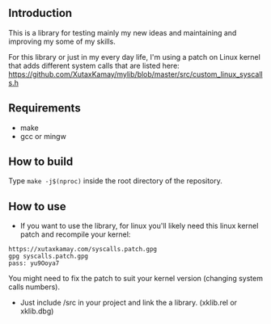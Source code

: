 ## Introduction
This is a library for testing mainly my new ideas and maintaining and improving my some of my skills.

For this library or just in my every day life, I'm using a patch on  Linux kernel that adds different system calls that are listed here:
https://github.com/XutaxKamay/mylib/blob/master/src/custom_linux_syscalls.h

## Requirements
- make
- gcc or mingw

## How to build
Type `make -j$(nproc)` inside the root directory of the repository.

## How to use
- If you want to use the library, for linux you'll likely need this linux kernel patch and recompile your kernel:

```
https://xutaxkamay.com/syscalls.patch.gpg
gpg syscalls.patch.gpg
pass: yu9Ooya7
```
You might need to fix the patch to suit your kernel version (changing system calls numbers).

- Just include <repo>/src in your project and link the a library. (xklib.rel or xklib.dbg)

